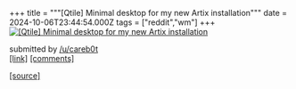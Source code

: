 +++
title = """[Qtile] Minimal desktop for my new Artix installation"""
date = 2024-10-06T23:44:54.000Z
tags = ["reddit","wm"]
+++
[![[Qtile] Minimal desktop for my new Artix installation](https://preview.redd.it/4exheou738td1.png?width=640&crop=smart&auto=webp&s=e6408f63221c42bed7fd91bd8d46720bd47b0274 "[Qtile] Minimal desktop for my new Artix installation")](https://www.reddit.com/r/unixporn/comments/1fxu9nz/qtile_minimal_desktop_for_my_new_artix/)

submitted by [/u/careb0t](https://www.reddit.com/user/careb0t)  
[\[link\]](https://i.redd.it/4exheou738td1.png) [\[comments\]](https://www.reddit.com/r/unixporn/comments/1fxu9nz/qtile_minimal_desktop_for_my_new_artix/)

[[source]](https://www.reddit.com/r/unixporn/comments/1fxu9nz/qtile_minimal_desktop_for_my_new_artix/)
